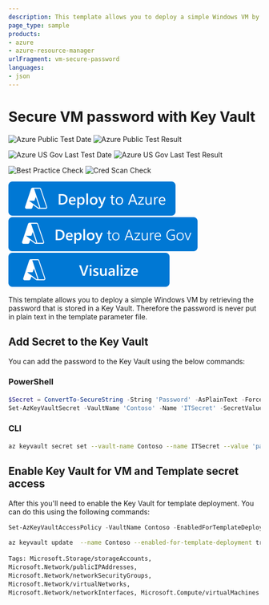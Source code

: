 ```yaml
---
description: This template allows you to deploy a simple Windows VM by retrieving the password that is stored in a Key Vault. Therefore the password is never put in plain text in the template parameter file
page_type: sample
products:
- azure
- azure-resource-manager
urlFragment: vm-secure-password
languages:
- json
---
```

# Secure VM password with Key Vault

![Azure Public Test Date](https://azurequickstartsservice.blob.core.windows.net/badges/quickstarts/microsoft.compute/vm-secure-password/PublicLastTestDate.svg)
![Azure Public Test Result](https://azurequickstartsservice.blob.core.windows.net/badges/quickstarts/microsoft.compute/vm-secure-password/PublicDeployment.svg)

![Azure US Gov Last Test Date](https://azurequickstartsservice.blob.core.windows.net/badges/quickstarts/microsoft.compute/vm-secure-password/FairfaxLastTestDate.svg)
![Azure US Gov Last Test Result](https://azurequickstartsservice.blob.core.windows.net/badges/quickstarts/microsoft.compute/vm-secure-password/FairfaxDeployment.svg)

![Best Practice Check](https://azurequickstartsservice.blob.core.windows.net/badges/quickstarts/microsoft.compute/vm-secure-password/BestPracticeResult.svg)
![Cred Scan Check](https://azurequickstartsservice.blob.core.windows.net/badges/quickstarts/microsoft.compute/vm-secure-password/CredScanResult.svg)

[![Deploy To Azure](https://raw.githubusercontent.com/Azure/azure-quickstart-templates/master/1-CONTRIBUTION-GUIDE/images/deploytoazure.svg?sanitize=true)](https://portal.azure.com/#create/Microsoft.Template/uri/https%3A%2F%2Fraw.githubusercontent.com%2FAzure%2Fazure-quickstart-templates%2Fmaster%2Fquickstarts%2Fmicrosoft.compute%2Fvm-secure-password%2Fazuredeploy.json)
[![Deploy To Azure US Gov](https://raw.githubusercontent.com/Azure/azure-quickstart-templates/master/1-CONTRIBUTION-GUIDE/images/deploytoazuregov.svg?sanitize=true)](https://portal.azure.us/#create/Microsoft.Template/uri/https%3A%2F%2Fraw.githubusercontent.com%2FAzure%2Fazure-quickstart-templates%2Fmaster%2Fquickstarts%2Fmicrosoft.compute%2Fvm-secure-password%2Fazuredeploy.json)
[![Visualize](https://raw.githubusercontent.com/Azure/azure-quickstart-templates/master/1-CONTRIBUTION-GUIDE/images/visualizebutton.svg?sanitize=true)](http://armviz.io/#/?load=https%3A%2F%2Fraw.githubusercontent.com%2FAzure%2Fazure-quickstart-templates%2Fmaster%2Fquickstarts%2Fmicrosoft.compute%2Fvm-secure-password%2Fazuredeploy.json)

This template allows you to deploy a simple Windows VM by retrieving the password that is stored in a Key Vault. Therefore the password is never put in plain text in the template parameter file.

## Add Secret to the Key Vault

You can add the password to the Key Vault using the below commands:

### PowerShell

```PowerShell
$Secret = ConvertTo-SecureString -String 'Password' -AsPlainText -Force
Set-AzKeyVaultSecret -VaultName 'Contoso' -Name 'ITSecret' -SecretValue $Secret
```

### CLI

```bash
az keyvault secret set --vault-name Contoso --name ITSecret --value 'password'
```

## Enable Key Vault for VM and Template secret access

After this you'll need to enable the Key Vault for template deployment. You can do this using the following commands:

```PowerShell
Set-AzKeyVaultAccessPolicy -VaultName Contoso -EnabledForTemplateDeployment
```

```bash
az keyvault update  --name Contoso --enabled-for-template-deployment true
```

`Tags: Microsoft.Storage/storageAccounts, Microsoft.Network/publicIPAddresses, Microsoft.Network/networkSecurityGroups, Microsoft.Network/virtualNetworks, Microsoft.Network/networkInterfaces, Microsoft.Compute/virtualMachines`
